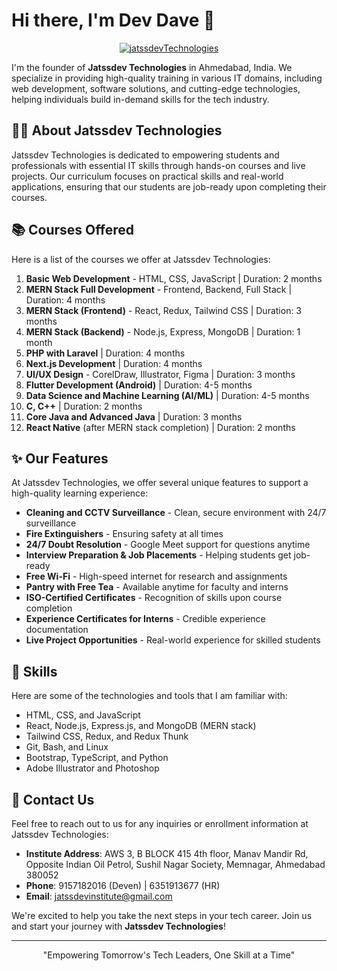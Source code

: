 # Hi there, I'm Dev Dave 👋

<p align="center"> 
  <a href="https://github.com/ryo-ma/github-profile-trophy">
    <img src="https://github-profile-trophy.vercel.app/?username=jatssdevTechnologies&theme=darkhub" alt="jatssdevTechnologies" />
  </a> 
</p>

I'm the founder of **Jatssdev Technologies** in Ahmedabad, India. We specialize in providing high-quality training in various IT domains, including web development, software solutions, and cutting-edge technologies, helping individuals build in-demand skills for the tech industry.

## 🧑‍💻 About Jatssdev Technologies

Jatssdev Technologies is dedicated to empowering students and professionals with essential IT skills through hands-on courses and live projects. Our curriculum focuses on practical skills and real-world applications, ensuring that our students are job-ready upon completing their courses.

## 📚 Courses Offered

Here is a list of the courses we offer at Jatssdev Technologies:

1. **Basic Web Development** - HTML, CSS, JavaScript | Duration: 2 months  
2. **MERN Stack Full Development** - Frontend, Backend, Full Stack | Duration: 4 months  
3. **MERN Stack (Frontend)** - React, Redux, Tailwind CSS | Duration: 3 months  
4. **MERN Stack (Backend)** - Node.js, Express, MongoDB | Duration: 1 month  
5. **PHP with Laravel** | Duration: 4 months  
6. **Next.js Development** | Duration: 4 months  
7. **UI/UX Design** - CorelDraw, Illustrator, Figma | Duration: 3 months  
8. **Flutter Development (Android)** | Duration: 4-5 months  
9. **Data Science and Machine Learning (AI/ML)** | Duration: 4-5 months  
10. **C, C++** | Duration: 2 months  
11. **Core Java and Advanced Java** | Duration: 3 months  
12. **React Native** (after MERN stack completion) | Duration: 2 months  

## ✨ Our Features

At Jatssdev Technologies, we offer several unique features to support a high-quality learning experience:

- **Cleaning and CCTV Surveillance** - Clean, secure environment with 24/7 surveillance  
- **Fire Extinguishers** - Ensuring safety at all times  
- **24/7 Doubt Resolution** - Google Meet support for questions anytime  
- **Interview Preparation & Job Placements** - Helping students get job-ready  
- **Free Wi-Fi** - High-speed internet for research and assignments  
- **Pantry with Free Tea** - Available anytime for faculty and interns  
- **ISO-Certified Certificates** - Recognition of skills upon course completion  
- **Experience Certificates for Interns** - Credible experience documentation  
- **Live Project Opportunities** - Real-world experience for skilled students  

## 🥇 Skills

Here are some of the technologies and tools that I am familiar with:

- HTML, CSS, and JavaScript  
- React, Node.js, Express.js, and MongoDB (MERN stack)  
- Tailwind CSS, Redux, and Redux Thunk  
- Git, Bash, and Linux  
- Bootstrap, TypeScript, and Python  
- Adobe Illustrator and Photoshop  

## 📌 Contact Us

Feel free to reach out to us for any inquiries or enrollment information at Jatssdev Technologies:

- **Institute Address**: AWS 3, B BLOCK 415 4th floor, Manav Mandir Rd, Opposite Indian Oil Petrol, Sushil Nagar Society, Memnagar, Ahmedabad 380052  
- **Phone**: 9157182016 (Deven) | 6351913677 (HR)  
- **Email**: jatssdevinstitute@gmail.com  

We're excited to help you take the next steps in your tech career. Join us and start your journey with **Jatssdev Technologies**!  

---

<p align="center">"Empowering Tomorrow's Tech Leaders, One Skill at a Time"</p>
